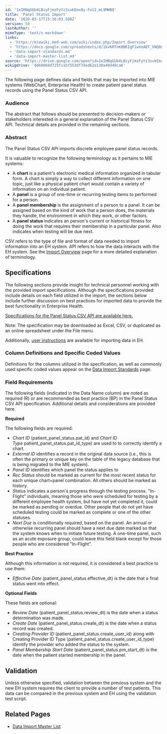 ```yaml
---
id: '1eIHNqGUb4LBiyFjmzFyYz3svkEmx8y-Fo1I_mL9MWBQ'
title: 'Panel Status Import'
date: '2020-03-17T15:16:03.508Z'
version: 50
lastAuthor: ''
mimeType: 'text/x-markdown'
links:
  - 'https://miewiki.med-web.com/wiki/index.php/Import_Overview'
  - 'https://docs.google.com/spreadsheets/d/1kvKRTnK8BKIgF1wVeAQT_VNQ8uDR9UVEJvzDnuk2_T0/edit?usp=sharing'
  - 'data-import-standards.md'
  - 'data-import-master-list.md'
source: 'https://drive.google.com/open?id=1eIHNqGUb4LBiyFjmzFyYz3svkEmx8y-Fo1I_mL9MWBQ'
wikigdrive: 'dd69069d725fca5f553df7ded62e130a49d49ca6'
---
```

The following page defines data and fields that may be imported into MIE systems (WebChart, Enterprise Health) to create patient panel status records using the Panel Status CSV API.

### Audience

The abstract that follows should be presented to decision-makers or stakeholders interested in a general explanation of the Panel Status CSV API. Technical details are provided in the remaining sections.

### Abstract

The Panel Status CSV API imports discrete employee panel status records.

It is valuable to recognize the following terminology as it pertains to MIE systems:

* A <strong>chart</strong> is a patient's electronic medical information organized in tabular form. A chart is simply a way to collect different information on one topic, just like a physical patient chart would contain a variety of information on an individual patient.
* A <strong>panel</strong> is a group of one-time or recurring testing items to performed for a person.
* A <strong>panel membership</strong> is the assignment of a person to a panel. It can be assigned based on the kind of work that a person does, the materials they handle, the environment in which they work, or other factors.
* A <strong>panel status</strong> indicates an person's current or historical fitness for doing the work that requires their membership in a particular panel. Also indicates when testing will be due next.

CSV refers to the type of file and format of data needed to import information into an EH system. API refers to how the data interacts with the EH system. See the [Import Overview](https://miewiki.med-web.com/wiki/index.php/Import_Overview) page for a more detailed explanation of terminology.

## Specifications

The following sections provide insight for technical personnel working with the provided import specifications. Although the specifications provided include details on each field utilized in the import, the sections below include further discussion on best practices for imported data to provide the best functionality in Enterprise Health.

[Specifications for the Panel Status CSV API are available here.](https://docs.google.com/spreadsheets/d/1kvKRTnK8BKIgF1wVeAQT_VNQ8uDR9UVEJvzDnuk2_T0/edit?usp=sharing)

Note: The specification may be downloaded as Excel, CSV, or duplicated as an online spreadsheet under the File menu.

Additionally, [user instructions](#gjdgxs) are available for importing data in EH.

### Column Definitions and Specific Coded Values

Definitions for the columns utilized in the specification, as well as commonly used specific coded values appear on the [Data Import Standards](data-import-standards.md) page.

### Field Requirements

The following fields (indicated in the Data Name column) are noted as required (R) or are recommended as best practice (BP) in the Panel Status CSV API specification. Additional details and considerations are provided here.

**Required**

The following fields are required:

* <em>Chart ID</em> (patient_panel_status.pat_id) and <em>Chart ID Type</em> patient_panel_status.pat_id_type) are used to to correctly identify a chart.
* <em>External ID</em> identifies a record in the original data source (i.e., this is often the primary or unique key on the table of the legacy database that is being migrated to the MIE system).
* <em>Panel ID</em> identifies which panel the status applies to
* <em>Rec Status</em> should be marked as current for the most recent status for each unique chart+panel combination. All others should be marked as history.
* <em>Status</em> indicates a person's progress through the testing process. "In-Flight" individuals, meaning those who were scheduled for testing by a different employee health system, but have not yet completed it, could be marked as pending or overdue. Other people that do not yet have scheduled testing could be marked as complete or one of the other statuses.
* <em>Next Due</em> is conditionally required, based on the panel. An annual or otherwise recurring panel should have a next due date marked so that the system knows when to initiate future testing. A one-time panel, such as an acute exposure group, could leave this field blank except for those people who are considered "In-Flight".

**Best Practice**

Although this information is not required, it is considered a best practice to use them:

* <em>Effective Date</em> (patient_panel_status.effective_dt) is the date that a final status went into effect.

**Optional Fields**

These fields are optional:

* <em>Review Date</em> (patient_panel_status.review_dt) is the date when a status determination was made.
* <em>Create Date</em> (patient_panel_status.create_dt) is the date when a status record was created.
* <em>Creating Provider ID</em> (patient_panel_status.create_user_id) along with Creating Provider ID Type (patient_panel_status.create_user_id_type) identify the provider who added the status to the system.
* <em>Panel Membership Start Date</em> (patient_panel_status.pm_start_dt) is the date when the patient started membership in the panel.

## Validation

Unless otherwise specified, validation between the previous system and the new EH system requires the client to provide a number of test patients. This data can be compared in the previous system and EH using the validation test script.

## Related Pages

* [Data Import Master List](data-import-master-list.md)
